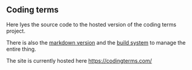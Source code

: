 ## Coding terms

Here lyes the source code to the hosted version of the coding terms project.

There is also the [markdown version](https://github.com/EDDYMENS/coding-terms-markdown) and the [build system](https://github.com/EDDYMENS/coding-terms-build) to manage the entire thing.

The site is currently hosted here https://codingterms.com/